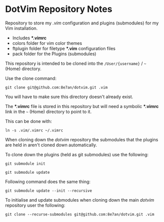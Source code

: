 # DotVim Repository Notes

Repository to store my *.vim* configuration and plugins (submodules) for my Vim installation.

* Includes **\*.vimrc**
* colors folder for vim color themes
* ftplugin folder for filetype **\*.vim** configuration files
* pack folder for the Plugins (submodules)

This repository is intended to be cloned into the `/User/{username}` / `~` (Home) directory. 

Use the clone command:

`git clone git@github.com:8e7an/dotvim.git .vim`

You will have to make sure this directory doesn't already exist.

The **\*.vimrc** file is stored in this repository but will need a symbolic **\*.vimrc** link in the `~` (Home) directory to point to it. 

This can be done with:

`ln -s .vim/.vimrc ~/.vimrc`

When cloning down the *dotvim* repository the submodules that the plugins are held in aren't cloned down automatically. 

To clone down the plugins (held as git submodules) use the following:

`git submodule init`

`git submodule update`

Following command does the same thing:

`git submodule update --init --recursive`

To initialise and update submodules when cloning down the main *dotvim* repository user the following:

`git clone --recurse-submodules git@github.com:8e7an/dotvim.git .vim`

